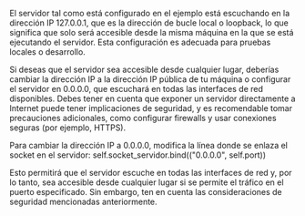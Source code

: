 El servidor tal como está configurado en el ejemplo está escuchando en la dirección IP 127.0.0.1, que es la dirección de bucle local o loopback, lo que significa que solo será accesible desde la misma máquina en la que se está ejecutando el servidor. Esta configuración es adecuada para pruebas locales o desarrollo.

Si deseas que el servidor sea accesible desde cualquier lugar, deberías cambiar la dirección IP a la dirección IP pública de tu máquina o configurar el servidor en 0.0.0.0, que escuchará en todas las interfaces de red disponibles. Debes tener en cuenta que exponer un servidor directamente a Internet puede tener implicaciones de seguridad, y es recomendable tomar precauciones adicionales, como configurar firewalls y usar conexiones seguras (por ejemplo, HTTPS).

Para cambiar la dirección IP a 0.0.0.0, modifica la línea donde se enlaza el socket en el servidor:
self.socket_servidor.bind(("0.0.0.0", self.port))

Esto permitirá que el servidor escuche en todas las interfaces de red y, por lo tanto, sea accesible desde cualquier lugar si se permite el tráfico en el puerto especificado. Sin embargo, ten en cuenta las consideraciones de seguridad mencionadas anteriormente.
